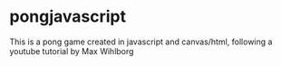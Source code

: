 # pongjavascript
This is a pong game created in javascript and canvas/html, following a youtube tutorial by Max Wihlborg
